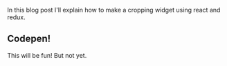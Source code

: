 <!-- vim: set ft=markdown spl=en spell :-->
In this blog post I'll explain how to make a cropping widget using react and redux.

## Codepen!
This will be fun!
But not yet.
